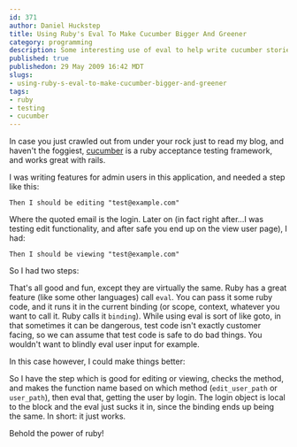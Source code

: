 ```yaml
--- 
id: 371
author: Daniel Huckstep
title: Using Ruby's Eval To Make Cucumber Bigger And Greener
category: programming
description: Some interesting use of eval to help write cucumber stories.
published: true
publishedon: 29 May 2009 16:42 MDT
slugs: 
- using-ruby-s-eval-to-make-cucumber-bigger-and-greener
tags: 
- ruby
- testing
- cucumber
---
```

In case you just crawled out from under your rock just to read my blog,
and haven't the foggiest, [cucumber](http://cukes.info) is a ruby
acceptance testing framework, and works great with rails.

I was writing features for admin users in this application, and needed a
step like this:

    Then I should be editing "test@example.com"

Where the quoted email is the login. Later on (in fact right after…I was
testing edit functionality, and after safe you end up on the view user
page), I had:

    Then I should be viewing "test@example.com"

So I had two steps:

<script type="text/javascript" src="http://gist.github.com/177757.js?file=cucumber-no-eval.rb"></script>

That's all good and fun, except they are virtually the same. Ruby has a
great feature (like some other languages) call `eval`. You can pass it
some ruby code, and it runs it in the current binding (or scope,
context, whatever you want to call it. Ruby calls it `binding`). While
using eval is sort of like goto, in that sometimes it can be dangerous,
test code isn't exactly customer facing, so we can assume that test code
is safe to do bad things. You wouldn't want to blindly eval user input
for example.

In this case however, I could make things better:

<script type="text/javascript" src="http://gist.github.com/177757.js?file=cucumber-eval.rb"></script>

So I have the step which is good for editing or viewing, checks the
method, and makes the function name based on which method
(`edit_user_path` or `user_path`), then eval that, getting the user by
login. The login object is local to the block and the eval just sucks it
in, since the binding ends up being the same. In short: it just works.

Behold the power of ruby!
